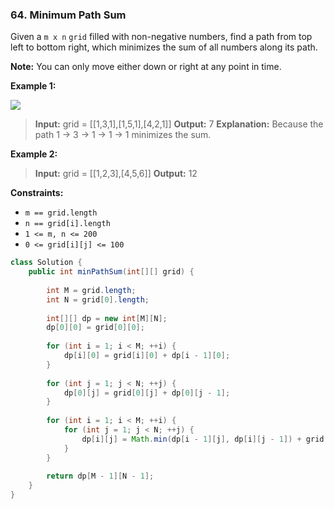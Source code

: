 ### 64. Minimum Path Sum

Given a `m x n` `grid` filled with non-negative numbers, find a path from top left to bottom right, which minimizes the sum of all numbers along its path.

**Note:** You can only move either down or right at any point in time.

**Example 1:**

![](https://assets.leetcode.com/uploads/2020/11/05/minpath.jpg)

> **Input:** grid = [[1,3,1],[1,5,1],[4,2,1]]
> **Output:** 7
> **Explanation:** Because the path 1 → 3 → 1 → 1 → 1 minimizes the sum.

**Example 2:**

> **Input:** grid = [[1,2,3],[4,5,6]]
> **Output:** 12

**Constraints:**

- `m == grid.length`
- `n == grid[i].length`
- `1 <= m, n <= 200`
- `0 <= grid[i][j] <= 100`

```java
class Solution {
    public int minPathSum(int[][] grid) {
        
        int M = grid.length;
        int N = grid[0].length;
        
        int[][] dp = new int[M][N];
        dp[0][0] = grid[0][0];
        
        for (int i = 1; i < M; ++i) {
            dp[i][0] = grid[i][0] + dp[i - 1][0];
        }
        
        for (int j = 1; j < N; ++j) {
            dp[0][j] = grid[0][j] + dp[0][j - 1];
        }
        
        for (int i = 1; i < M; ++i) {  
            for (int j = 1; j < N; ++j) {
                dp[i][j] = Math.min(dp[i - 1][j], dp[i][j - 1]) + grid[i][j];
            }
        }
        
        return dp[M - 1][N - 1];
    }
}
```
